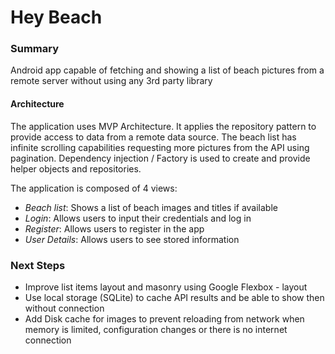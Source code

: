 # Hey Beach
### Summary

Android app capable of fetching and showing a list of beach pictures from a remote server without 
using any 3rd party library

#### Architecture

The application uses MVP Architecture. It applies the repository pattern to provide access
 to data from a remote data source. The beach list has infinite scrolling capabilities requesting
 more pictures from the API using pagination. Dependency injection / Factory is used to create and
 provide helper objects and repositories.
 
 The application is composed of 4 views:
 * *Beach list*: Shows a list of beach images and titles if available
 * *Login*: Allows users to input their credentials and log in
 * *Register*: Allows users to register in the app
 * *User Details*: Allows users to see stored information
 
 ### Next Steps
 * Improve list items layout and masonry using Google Flexbox - layout
 * Use local storage (SQLite) to cache API results and be able to show then without connection
 * Add Disk cache for images to prevent reloading from network when memory is limited, configuration 
 changes or there is no internet connection
 
 
 



